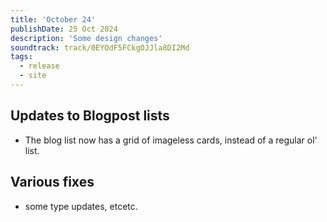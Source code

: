 ```yaml
---
title: 'October 24'
publishDate: 25 Oct 2024
description: 'Some design changes'
soundtrack: track/0EYOdF5FCkgOJJla8DI2Md
tags:
  - release
  - site
---
```


## Updates to Blogpost lists

- The blog list now has a grid of imageless cards, instead of a regular ol' list.

## Various fixes

- some type updates, etcetc.
